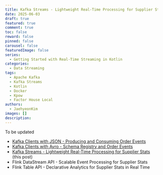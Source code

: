 ```yaml
---
title: Kafka Streams - Lightweight Real-Time Processing for Supplier Stats
date: 2025-06-03
draft: true
featured: true
comment: true
toc: false
reward: false
pinned: false
carousel: false
featuredImage: false
series:
  - Getting Started with Real-Time Streaming in Kotlin
categories:
  - Data Streaming
tags: 
  - Apache Kafka
  - Kafka Streams
  - Kotlin
  - Docker
  - Kpow
  - Factor House Local
authors:
  - JaehyeonKim
images: []
description:
---
```


To be updated

<!--more-->

* [Kafka Clients with JSON - Producing and Consuming Order Events](/blog/2025-05-20-kotlin-getting-started-kafka-json-clients)
* [Kafka Clients with Avro - Schema Registry and Order Events](/blog/2025-05-27-kotlin-getting-started-kafka-avro-clients)
* [Kafka Streams - Lightweight Real-Time Processing for Supplier Stats](#) (this post)
* Flink DataStream API - Scalable Event Processing for Supplier Stats
* Flink Table API - Declarative Analytics for Supplier Stats in Real Time
